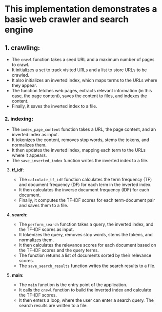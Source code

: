 # This implementation demonstrates a basic web crawler and search engine

## 1. **crawling**:
   - The `crawl` function takes a seed URL and a maximum number of pages to crawl.
   - It initializes a set to track visited URLs and a list to store URLs to be crawled.
   - It also initializes an inverted index, which maps terms to the URLs where they appear.
   - The function fetches web pages, extracts relevant information (in this case, the page content), saves the content to files, and indexes the content.
   - Finally, it saves the inverted index to a file.

### 2. **indexing**:
   - The `index_page_content` function takes a URL, the page content, and an inverted index as input.
   - It tokenizes the content, removes stop words, stems the tokens, and normalizes them.
   - It then updates the inverted index, mapping each term to the URLs where it appears.
   - The `save_inverted_index` function writes the inverted index to a file.

3. **tf_idf**:
   - The `calculate_tf_idf` function calculates the term frequency (TF) and document frequency (DF) for each term in the inverted index.
   - It then calculates the inverse document frequency (IDF) for each document.
   - Finally, it computes the TF-IDF scores for each term-document pair and saves them to a file.

4. **search**:
   - The `perform_search` function takes a query, the inverted index, and the TF-IDF scores as input.
   - It tokenizes the query, removes stop words, stems the tokens, and normalizes them.
   - It then calculates the relevance scores for each document based on the TF-IDF scores and the query terms.
   - The function returns a list of documents sorted by their relevance scores.
   - The `save_search_results` function writes the search results to a file.

5. **main**:
   - The `main` function is the entry point of the application.
   - It calls the `crawl` function to build the inverted index and calculate the TF-IDF scores.
   - It then enters a loop, where the user can enter a search query. The search results are written to a file.
